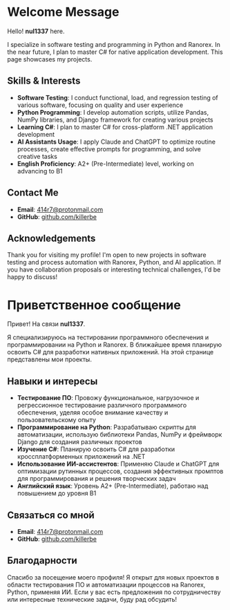 # Welcome Message
Hello! **nul1337** here.

I specialize in software testing and programming in Python and Ranorex. In the near future, I plan to master C# for native application development. This page showcases my projects.

## Skills & Interests
- **Software Testing**: I conduct functional, load, and regression testing of various software, focusing on quality and user experience
- **Python Programming**: I develop automation scripts, utilize Pandas, NumPy libraries, and Django framework for creating various projects
- **Learning C#**: I plan to master C# for cross-platform .NET application development
- **AI Assistants Usage**: I apply Claude and ChatGPT to optimize routine processes, create effective prompts for programming, and solve creative tasks
- **English Proficiency**: A2+ (Pre-Intermediate) level, working on advancing to B1

## Contact Me
- **Email**: 414r7@protonmail.com
- **GitHub**: [github.com/killerbe](https://github.com/killerbe?tab=repositories)

## Acknowledgements
Thank you for visiting my profile! I'm open to new projects in software testing and process automation with Ranorex, Python, and AI application. If you have collaboration proposals or interesting technical challenges, I'd be happy to discuss!


# Приветственное сообщение
Привет! На связи **nul1337**. 

Я специализируюсь на тестировании программного обеспечения и программировании на Python и Ranorex. В ближайшее время планирую освоить C# для разработки нативных приложений. На этой странице представлены мои проекты.

## Навыки и интересы
- **Тестирование ПО**: Провожу функциональное, нагрузочное и регрессионное тестирование различного программного обеспечения, уделяя особое внимание качеству и пользовательскому опыту
- **Программирование на Python**: Разрабатываю скрипты для автоматизации, использую библиотеки Pandas, NumPy и фреймворк Django для создания различных проектов
- **Изучение C#**: Планирую освоить C# для разработки кроссплатформенных приложений на .NET
- **Использование ИИ-ассистентов**: Применяю Claude и ChatGPT для оптимизации рутинных процессов, создания эффективных промптов для программирования и решения творческих задач
- **Английский язык**: Уровень A2+ (Pre-Intermediate), работаю над повышением до уровня B1

## Связаться со мной
- **Email**: 414r7@protonmail.com
- **GitHub**: [github.com/killerbe](https://github.com/killerbe?tab=repositories)

## Благодарности
Спасибо за посещение моего профиля! Я открыт для новых проектов в области тестирования ПО и автоматизации процессов на Ranorex, Python, применяя ИИ. Если у вас есть предложения по сотрудничеству или интересные технические задачи, буду рад обсудить!
